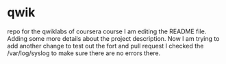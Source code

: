 # qwik
repo for the qwiklabs of coursera course 
I am editing the README file. Adding some more details about the project description. 
Now I am trying to add another change to test out the fort and pull request
I checked the /var/log/syslog to make sure there are no errors there.
